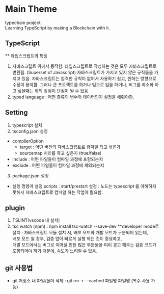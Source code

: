 # Main Theme
typechain project.     
Learning TypeScript by making a Blockchain with it.

## TypeScript   
 ** 타입스크립트의 특징  
 1) 자바스크립트 위에서 동작함. 타입스크립트로 작성하는 것은 모두 자바스크립트로 변환됨. (Superset of Javascript) 자바스크립트가 가지고 있지 않은 규칙들을 가지고 있음. 자바스크립트는 엄격한 규칙이 없어서 사용하기 쉽고, 원하는 방향으로 수정이 용이함. 그러나 큰 프로젝트를 하거나 팀으로 일을 하거나, 버그를 최소화 하고 싶을때는 위의 장점이 단점이 될 수 있음
 2) typed language : 
 어떤 종류의 변수와 데이터인지 설정을 해줘야함. 

## Setting 
1. typescript 설치 
2. tsconfig.json 설정 
- compilerOption 
    - target : 어떤 버전의 자바스크립트로 컴파일 되고 싶은가
    - sourcemap 처리를 하고 싶은지 (true/false)
- include : 어떤 파일들이 컴파일 과정에 포함되는지 
- exclude : 어떤 파일들이 컴파일 과정에 제외되는지 
3. package.json 설정 
- 실행 명령어 설정 
scripts : start/prestart 설정 : 노드는 typescript 를 이해하지 못해서 자바스크립트로 컴파일 하는 작업이 필요함.

## plugin 
1. TSLINT(vscode 내 설치)
2. tsc watch (npm)
: npm install tsc-watch --save-dev 
**developer mode로 설치 : 자바스크립트 모듈 설치 시, 배포 모드와 개발 모드가 구분되어 있는데,    
배포 모드 일 경우, 검증 없이 빠르게 실행 되는 것이 중요하고,     
개발 모드에서는 버그로 이어질 만한 많은 부분들을 미리 경고 해주는 검증 코드가 포함되어야 하기 때문에, 속도가 느려질 수 있음.    


## git 사용법 

- git 저장소 내 파일/폴더 삭제 : git rm -r --cached 파일명 파일명 (복수 사용 가능)
